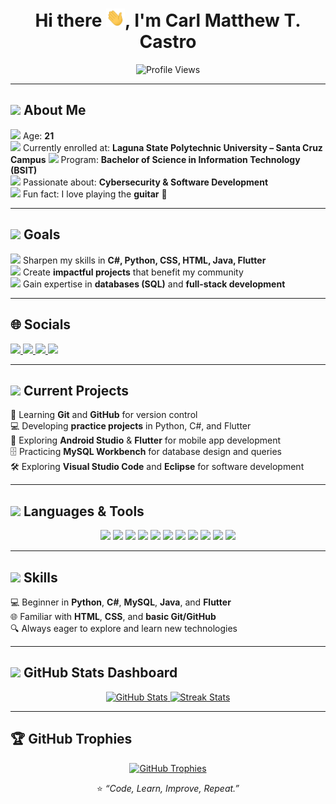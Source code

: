 
<div align="center">

# Hi there <img src="https://raw.githubusercontent.com/ABSphreak/ABSphreak/master/gifs/Hi.gif" width="30px">, I'm **Carl Matthew T. Castro**

![Profile Views](https://komarev.com/ghpvc/?username=carlmatthewcastro&label=Profile%20Views&color=blue&style=flat)

</div>

---
## <img src="https://cdn-icons-png.flaticon.com/512/3135/3135715.png" width="28"/> About Me  

<img src="https://cdn-icons-png.flaticon.com/512/3106/3106770.png" width="22"/> Age: **21**  
<img src="https://cdn-icons-png.flaticon.com/512/3135/3135810.png" width="22"/> Currently enrolled at: **Laguna State Polytechnic University – Santa Cruz Campus** 
<img src="https://cdn-icons-png.flaticon.com/512/3132/3132693.png" width="22"/> Program: **Bachelor of Science in Information Technology (BSIT)**  
<img src="https://cdn-icons-png.flaticon.com/512/1048/1048953.png" width="22"/> Passionate about: **Cybersecurity & Software Development**  
<img src="https://cdn-icons-png.flaticon.com/512/427/427735.png" width="22"/> Fun fact: I love playing the **guitar** 🎸  


---

## <img src="https://cdn-icons-png.flaticon.com/512/3468/3468377.png" width="28"/> Goals  
<img src="https://cdn-icons-png.flaticon.com/512/1005/1005141.png" width="22"/> Sharpen my skills in **C#, Python, CSS, HTML, Java, Flutter**  
<img src="https://cdn-icons-png.flaticon.com/512/1903/1903162.png" width="22"/> Create **impactful projects** that benefit my community  
<img src="https://cdn-icons-png.flaticon.com/512/4248/4248443.png" width="22"/> Gain expertise in **databases (SQL)** and **full-stack development**  

---

## 🌐 Socials

<a href="https://facebook.com/ymkze.xviii" target="_blank">
  <img src="https://img.icons8.com/color/48/facebook.png" width="30"/>
</a>
<a href="https://instagram.com/ymkze.xviii" target="_blank">
  <img src="https://img.icons8.com/color/48/instagram-new.png" width="30"/>
</a>
<a href="https://youtube.com/@ymkzexviii" target="_blank">
  <img src="https://img.icons8.com/color/48/youtube-play.png" width="30"/>
</a>
<a href="mailto:ymkze.xviii@gmail.com" target="_blank">
  <img src="https://img.icons8.com/color/48/gmail-new.png" width="30"/>
</a>

---

## <img src="https://img.icons8.com/color/48/project.png" width="25"/> Current Projects  

📖 Learning **Git** and **GitHub** for version control  
💻 Developing **practice projects** in Python, C#, and Flutter  
📲 Exploring **Android Studio** & **Flutter** for mobile app development  
🗄 Practicing **MySQL Workbench** for database design and queries  
🛠 Exploring **Visual Studio Code** and **Eclipse** for software development  

---

## <img src="https://img.icons8.com/color/48/code.png" width="25"/> Languages & Tools  

<div align="center">

<a href="https://learn.microsoft.com/en-us/dotnet/csharp/"><img src="https://cdn.jsdelivr.net/gh/devicons/devicon/icons/csharp/csharp-original.svg" width="40"/></a>
<a href="https://www.java.com/"><img src="https://cdn.jsdelivr.net/gh/devicons/devicon/icons/java/java-original.svg" width="40"/></a>
<a href="https://www.python.org/"><img src="https://cdn.jsdelivr.net/gh/devicons/devicon/icons/python/python-original.svg" width="40"/></a>
<a href="https://developer.mozilla.org/en-US/docs/Web/HTML"><img src="https://cdn.jsdelivr.net/gh/devicons/devicon/icons/html5/html5-original.svg" width="40"/></a>
<a href="https://developer.mozilla.org/en-US/docs/Web/CSS"><img src="https://cdn.jsdelivr.net/gh/devicons/devicon/icons/css3/css3-original.svg" width="40"/></a>
<a href="https://www.mysql.com/"><img src="https://cdn.jsdelivr.net/gh/devicons/devicon/icons/mysql/mysql-original.svg" width="40"/></a>
<a href="https://flutter.dev/"><img src="https://cdn.jsdelivr.net/gh/devicons/devicon/icons/flutter/flutter-original.svg" width="40"/></a>
<a href="https://developer.android.com/studio"><img src="https://cdn.jsdelivr.net/gh/devicons/devicon/icons/androidstudio/androidstudio-original.svg" width="40"/></a>
<a href="https://www.figma.com/"><img src="https://cdn.jsdelivr.net/gh/devicons/devicon/icons/figma/figma-original.svg" width="40"/></a>
<a href="https://code.visualstudio.com/"><img src="https://cdn.jsdelivr.net/gh/devicons/devicon/icons/vscode/vscode-original.svg" width="40"/></a>
<a href="https://www.eclipse.org/"><img src="https://cdn.jsdelivr.net/gh/devicons/devicon/icons/eclipse/eclipse-original.svg" width="40"/></a>

</div>

---

## <img src="https://img.icons8.com/color/48/computer-support.png" width="25"/> Skills  
💻 Beginner in **Python**, **C#**, **MySQL**, **Java**, and **Flutter**  
🌐 Familiar with **HTML**, **CSS**, and **basic Git/GitHub**  
🔍 Always eager to explore and learn new technologies  

---

## <img src="https://img.icons8.com/color/48/combo-chart.png" width="25"/> GitHub Stats Dashboard

<div align="center">

  <a href="https://github.com/carlmatthewcastro">
    <img src="https://github-readme-stats.vercel.app/api?username=carlmatthewcastro&show_icons=true&theme=radical&hide_border=false" alt="GitHub Stats" />
  </a>

  <a href="https://github.com/carlmatthewcastro">
    <img src="https://streak-stats.demolab.com?user=carlmatthewcastro&theme=radical&hide_border=false" alt="Streak Stats" />
  </a>
  
</div>

---

## 🏆 GitHub Trophies 
<div align="center">

   <a href="https://github.com/carlmatthewcastro">
    <img src="https://github-profile-trophy.vercel.app/?username=carlmatthewcastro&theme=radical&no-frame=false&no-bg=true&margin-w=4" alt="GitHub Trophies" />
  </a>


⭐ *“Code, Learn, Improve, Repeat.”*

</div>
